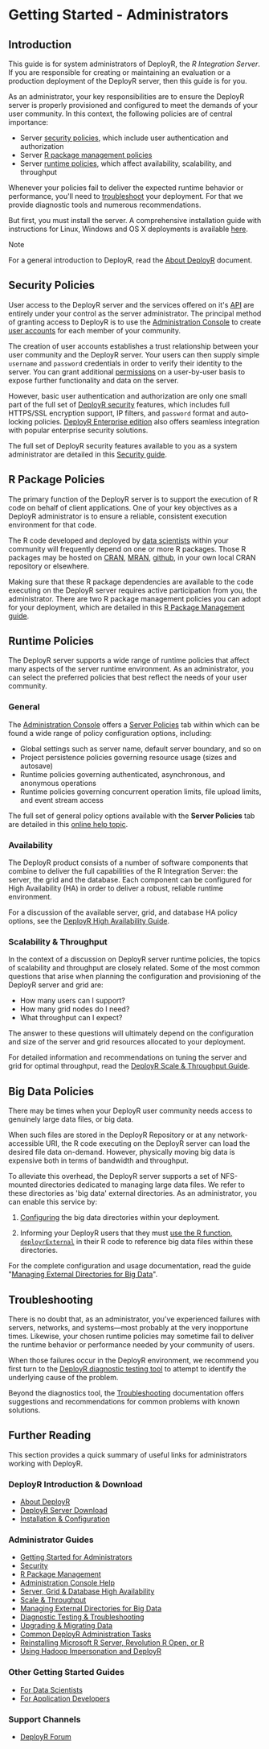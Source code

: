 # Getting Started - Administrators

## Introduction

This guide is for system administrators of DeployR, the *R Integration Server*. If you are responsible for creating or maintaining an evaluation or a production deployment of the DeployR server, then this guide is for you.

As an administrator, your key responsibilities are to ensure the DeployR server is properly provisioned and configured to meet the demands of your user community. In this context, the following policies are of central importance:

-   Server [security policies](#security), which include user authentication and authorization
-   Server [R package management policies](#package)
-   Server [runtime policies](#runtime), which affect availability, scalability, and throughput

Whenever your policies fail to deliver the expected runtime behavior or performance, you'll need to [troubleshoot](#trouble) your deployment. For that we provide diagnostic tools and numerous recommendations.

But first, you must install the server. A comprehensive installation guide with instructions for Linux, Windows and OS X deployments is available [here](https://deployr.revolutionanalytics.com/documents/admin/install).

>[!NOTE]
>For a general introduction to DeployR, read the [About DeployR](https://deployr.revolutionanalytics.com/documents/getting-started/about) document.

## Security Policies

User access to the DeployR server and the services offered on it's [API](https://deployr.revolutionanalytics.com/documents/dev/api-doc/) are entirely under your control as the server administrator. The principal method of granting access to DeployR is to use the [Administration Console](https://deployr.revolutionanalytics.com/documents/help/admin-console) to create [user accounts](https://deployr.revolutionanalytics.com/documents/help/admin-console/#Topics/user-intro.htm) for each member of your community.

The creation of user accounts establishes a trust relationship between your user community and the DeployR server. Your users can then supply simple `username` and `password` credentials in order to verify their identity to the server. You can grant additional [permissions](https://deployr.revolutionanalytics.com/documents/help/admin-console/#Topics/role-intro.htm) on a user-by-user basis to expose further functionality and data on the server.

However, basic user authentication and authorization are only one small part of the full set of [DeployR security](https://deployr.revolutionanalytics.com/documents/admin/security) features, which includes full HTTPS/SSL encryption support, IP filters, and `password` format and auto-locking policies. [DeployR Enterprise edition](https://deployr.revolutionanalytics.com/download) also offers seamless integration with popular enterprise security solutions.

The full set of DeployR security features available to you as a system administrator are detailed in this [Security guide](https://deployr.revolutionanalytics.com/documents/admin/security/).

## R Package Policies

The primary function of the DeployR server is to support the execution of R code on behalf of client applications. One of your key objectives as a DeployR administrator is to ensure a reliable, consistent execution environment for that code.

The R code developed and deployed by [data scientists](https://deployr.revolutionanalytics.com/documents/getting-started/data-scientist) within your community will frequently depend on one or more R packages. Those R packages may be hosted on [CRAN](http://cran.r-project.org/), [MRAN](http://go.microsoft.com/fwlink/?LinkID=698301), [github](https://github.com/), in your own local CRAN repository or elsewhere.

Making sure that these R package dependencies are available to the code executing on the DeployR server requires active participation from you, the administrator. There are two R package management policies you can adopt for your deployment, which are detailed in this [R Package Management guide](https://deployr.revolutionanalytics.com/documents/admin/r-package-mgmt/).

## Runtime Policies

The DeployR server supports a wide range of runtime policies that affect many aspects of the server runtime environment. As an administrator, you can select the preferred policies that best reflect the needs of your user community.

### General

The [Administration Console](https://deployr.revolutionanalytics.com/documents/help/admin-console) offers a [Server Policies](https://deployr.revolutionanalytics.com/documents/help/admin-console/#Topics/policies-intro.htm) tab within which can be found a wide range of policy configuration options, including:

-   Global settings such as server name, default server boundary, and so on
-   Project persistence policies governing resource usage (sizes and autosave)
-   Runtime policies governing authenticated, asynchronous, and anonymous operations
-   Runtime policies governing concurrent operation limits, file upload limits, and event stream access

The full set of general policy options available with the **Server Policies** tab are detailed in this [online help topic](https://deployr.revolutionanalytics.com/documents/help/admin-console/#Topics/policies-intro.htm).

### Availability

The DeployR product consists of a number of software components that combine to deliver the full capabilities of the R Integration Server: the server, the grid and the database. Each component can be configured for High Availability (HA) in order to deliver a robust, reliable runtime environment.

For a discussion of the available server, grid, and database HA policy options, see the [DeployR High Availability Guide](https://deployr.revolutionanalytics.com/documents/admin/highavail/).

### Scalability & Throughput

In the context of a discussion on DeployR server runtime policies, the topics of scalability and throughput are closely related. Some of the most common questions that arise when planning the configuration and provisioning of the DeployR server and grid are:

-   How many users can I support?
-   How many grid nodes do I need?
-   What throughput can I expect?

The answer to these questions will ultimately depend on the configuration and size of the server and grid resources allocated to your deployment.

For detailed information and recommendations on tuning the server and grid for optimal throughput, read the [DeployR Scale & Throughput Guide](https://deployr.revolutionanalytics.com/documents/admin/throughput/).

## Big Data Policies

There may be times when your DeployR user community needs access to genuinely large data files, or big data.

When such files are stored in the DeployR Repository or at any network-accessible URI, the R code executing on the DeployR server can load the desired file data on-demand. However, physically moving big data is expensive both in terms of bandwidth and throughput.

To alleviate this overhead, the DeployR server supports a set of NFS-mounted directories dedicated to managing large data files. We refer to these directories as 'big data' external directories. As an administrator, you can enable this service by:

1.  [Configuring](https://deployr.revolutionanalytics.com/documents/admin/bigdata/#configuration) the big data directories within your deployment.

2.  Informing your DeployR users that they must [use the R function, `deployrExternal`](https://deployr.revolutionanalytics.com/documents/admin/bigdata/#usage) in their R code to reference big data files within these directories.

For the complete configuration and usage documentation, read the guide "[Managing External Directories for Big Data](https://deployr.revolutionanalytics.com/documents/admin/bigdata/)".

## Troubleshooting

There is no doubt that, as an administrator, you've experienced failures with servers, networks, and systems—most probably at the very inopportune times. Likewise, your chosen runtime policies may sometime fail to deliver the runtime behavior or performance needed by your community of users.

When those failures occur in the DeployR environment, we recommend you first turn to the [DeployR diagnostic testing tool](https://deployr.revolutionanalytics.com/documents/admin/troubleshoot) to attempt to identify the underlying cause of the problem.

Beyond the diagnostics tool, the [Troubleshooting](https://deployr.revolutionanalytics.com/documents/admin/troubleshoot/#solutions) documentation offers suggestions and recommendations for common problems with known solutions.

## Further Reading

This section provides a quick summary of useful links for administrators working with DeployR.

### DeployR Introduction & Download

-   [About DeployR](https://deployr.revolutionanalytics.com/documents/getting-started/about/)
-   [DeployR Server Download](https://deployr.revolutionanalytics.com/download/)
-   [Installation & Configuration](https://deployr.revolutionanalytics.com/documents/admin/install/)

### Administrator Guides

-   [Getting Started for Administrators](https://deployr.revolutionanalytics.com/documents/getting-started/administrator/)
-   [Security](https://deployr.revolutionanalytics.com/documents/admin/security)
-   [R Package Management](https://deployr.revolutionanalytics.com/documents/admin/r-package-mgmt)
-   [Administration Console Help](https://deployr.revolutionanalytics.com/documents/help/admin-console)
-   [Server, Grid & Database High Availability](https://deployr.revolutionanalytics.com/documents/admin/highavail)
-   [Scale & Throughput](https://deployr.revolutionanalytics.com/documents/admin/throughput)
-   [Managing External Directories for Big Data](https://deployr.revolutionanalytics.com/documents/admin/bigdata)
-   [Diagnostic Testing & Troubleshooting](https://deployr.revolutionanalytics.com/documents/admin/troubleshoot)
-   [Upgrading & Migrating Data](https://deployr.revolutionanalytics.com/documents/admin/install/#upgrade)
-   [Common DeployR Administration Tasks](https://deployr.revolutionanalytics.com/documents/admin/common/)
-   [Reinstalling Microsoft R Server, Revolution R Open, or R](https://deployr.revolutionanalytics.com/documents/admin/reinstallr/)
-   [Using Hadoop Impersonation and DeployR](https://deployr.revolutionanalytics.com/documents/admin/hadoop-impersonation/)

### Other Getting Started Guides

-   [For Data Scientists](https://deployr.revolutionanalytics.com/documents/getting-started/data-scientist/)
-   [For Application Developers](https://deployr.revolutionanalytics.com/documents/getting-started/application-developer/)

### Support Channels

-   [DeployR Forum](http://go.microsoft.com/fwlink/?LinkID=708535)



